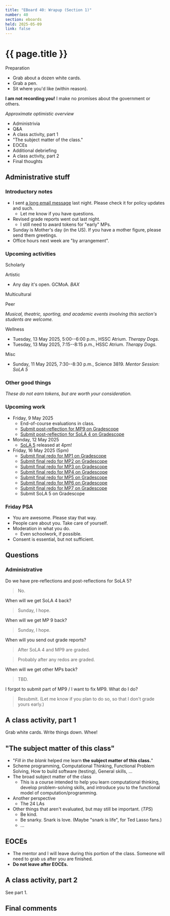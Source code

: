 ```yaml
---
title: "EBoard 40: Wrapup (Section 1)"
number: 40
section: eboards
held: 2025-05-09
link: false
---
```

# {{ page.title }}

Preparation

* Grab about a dozen white cards.
* Grab a pen.
* Sit where you'd like (within reason).

**I am not recording you!** I make no promises about the government or others.

_Approximate optimistic overview_

* Administrivia
* Q&A
* A class activity, part 1
* "The subject matter of the class."
* EOCEs
* Additional debriefing
* A class activity, part 2
* Final thoughts

Administrative stuff
--------------------

### Introductory notes

* I sent [a long email message](../handouts/spamr) last night. Please check 
  it for policy updates and such.
    * Let me know if you have questions.
* Revised grade reports went out last night.
    * I still need to award tokens for "early" MPs.
* Sunday is Mother's day (in the US). If you have a mother figure, please
  send them greetings.
* Office hours next week are "by arrangement".

### Upcoming activities

Scholarly

Artistic

* Any day it's open. GCMoA.
  _BAX_

Multicultural


Peer

_Musical, theatric, sporting, and academic events involving this section's
students are welcome._

Wellness

* Tuesday, 13 May 2025, 5:00--6:00 p.m., HSSC Atrium.
  _Therapy Dogs_.
* Tuesday, 13 May 2025, 7:15--8:15 p.m., HSSC Atrium.
  _Therapy Dogs_.

Misc

* Sunday, 11 May 2025, 7:30--8:30 p.m., Science 3819. 
  _Mentor Session: SoLA 5_

### Other good things

_These do not earn tokens, but are worth your consideration._

### Upcoming work

* Friday, 9 May 2025
    * End-of-course evaluations in class.
    * [Submit post-reflection for MP9 on Gradescope](https://www.gradescope.com/courses/948769/assignments/6127774)
    * [Submit post-reflection for SoLA 4 on Gradescope](https://www.gradescope.com/courses/948769/assignments/6169339)
* Monday, 12 May 2025
    * [SoLA 5](../las) released at 4pm!
* Friday, 16 May 2025 (5pm)
    * [Submit final redo for MP1 on Gradescope](https://www.gradescope.com/courses/948769/assignments/6045577)
    * [Submit final redo for MP2 on Gradescope](https://www.gradescope.com/courses/948769/assignments/6045578)
    * [Submit final redo for MP3 on Gradescope](https://www.gradescope.com/courses/948769/assignments/6045579)
    * [Submit final redo for MP4 on Gradescope](https://www.gradescope.com/courses/948769/assignments/6189869)
    * [Submit final redo for MP5 on Gradescope](https://www.gradescope.com/courses/948769/assignments/6189870)
    * [Submit final redo for MP6 on Gradescope](https://www.gradescope.com/courses/948769/assignments/6189871)
    * [Submit final redo for MP7 on Gradescope](https://www.gradescope.com/courses/948769/assignments/6189872)
    * Submit SoLA 5 on Gradescope

### Friday PSA

* You are awesome. Please stay that way.
* People care about you. Take care of yourself.
* Moderation in what you do.
    * Even schoolwork, if possible.
* Consent is essential, but not sufficient.

Questions
---------

### Administrative

Do we have pre-reflections and post-reflections for SoLA 5?

> No.

When will we get SoLA 4 back?

> Sunday, I hope.

When will we get MP 9 back?

> Sunday, I hope.

When will you send out grade reports?

> After SoLA 4 and MP9 are graded.

> Probably after any redos are graded.

When will we get other MPs back?

> TBD.

I forgot to submit part of MP9 / I want to fix MP9. What do I do?

> Resubmit. (Let me know if you plan to do so, so that I don't grade
  yours early.)

A class activity, part 1
------------------------

Grab white cards.  Write things down.  Whee!

"The subject matter of this class"
----------------------------------

* "_Fill in the blank_ helped me learn **the subject matter of this class.**"
* Scheme programming, Computational Thinking, Functional Problem Solving,
  How to build software (testing), General skills, ...
* The broad subject matter of the class
    * This is a course intended to help you learn computational thinking,
      develop problem-solving skills, and introduce you to the functional
      model of computation/programming.
* Another perspective
    * The 24 LAs
* Other things that aren't evaluated, but may still be important. (_TPS_)
    * Be kind.
    * Be snarky. Snark is love. (Maybe "snark is life", for Ted Lasso fans.)
    * ...

EOCEs
-----

* The mentor and I will leave during this portion of the class. Someone
  will need to grab us after you are finished.
* **Do not leave after EOCEs.**

A class activity, part 2
------------------------

See part 1.

Final comments
--------------
